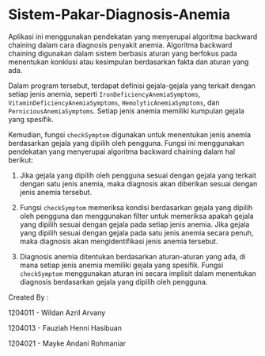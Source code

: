 # Sistem-Pakar-Diagnosis-Anemia

Aplikasi ini menggunakan pendekatan yang menyerupai algoritma backward chaining dalam cara diagnosis penyakit anemia. Algoritma backward chaining digunakan dalam sistem berbasis aturan yang berfokus pada menentukan konklusi atau kesimpulan berdasarkan fakta dan aturan yang ada.

Dalam program tersebut, terdapat definisi gejala-gejala yang terkait dengan setiap jenis anemia, seperti `IronDeficiencyAnemiaSymptoms`, `VitaminDeficiencyAnemiaSymptoms`, `HemolyticAnemiaSymptoms`, dan `PerniciousAnemiaSymptoms`. Setiap jenis anemia memiliki kumpulan gejala yang spesifik.


Kemudian, fungsi `checkSymptom` digunakan untuk menentukan jenis anemia berdasarkan gejala yang dipilih oleh pengguna. Fungsi ini menggunakan pendekatan yang menyerupai algoritma backward chaining dalam hal berikut:


1. Jika gejala yang dipilih oleh pengguna sesuai dengan gejala yang terkait dengan satu jenis anemia, maka diagnosis akan diberikan sesuai dengan jenis anemia tersebut.


2. Fungsi `checkSymptom` memeriksa kondisi berdasarkan gejala yang dipilih oleh pengguna dan menggunakan filter untuk memeriksa apakah gejala yang dipilih sesuai dengan gejala pada setiap jenis anemia. Jika gejala yang dipilih sesuai dengan gejala pada satu jenis anemia secara penuh, maka diagnosis akan mengidentifikasi jenis anemia tersebut.


3. Diagnosis anemia ditentukan berdasarkan aturan-aturan yang ada, di mana setiap jenis anemia memiliki gejala yang spesifik. Fungsi `checkSymptom` menggunakan aturan ini secara implisit dalam menentukan diagnosis berdasarkan gejala yang dipilih oleh pengguna.

Created By :

1204011 - Wildan Azril Arvany

1204013 - Fauziah Henni Hasibuan

1204021 - Mayke Andani Rohmaniar